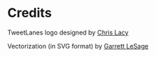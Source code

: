 # Credits

TweetLanes logo designed by [Chris Lacy](http://github.com/chrislacy/)

Vectorization (in SVG format) by [Garrett LeSage](http://github.com/garrett/)
